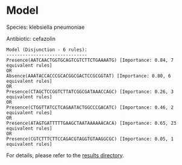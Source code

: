 
# Model

Species: klebsiella pneumoniae

Antibiotic: cefazolin

```
Model (Disjunction - 6 rules):
------------------------------
Presence(AATCAACTGGTGCAGTCGTCTTCTGAAAATG) [Importance: 0.84, 7 equivalent rules]
OR
Absence(AAATACCACCCGCACGGCGACTCCGCGGTAT) [Importance: 0.80, 6 equivalent rules]
OR
Presence(CTAGCTCCGGTCTTATCGGCGATAAACCAGC) [Importance: 0.26, 3 equivalent rules]
OR
Presence(CTGGTTATCCTCAGAATACTGGCCCGACATC) [Importance: 0.46, 2 equivalent rules]
OR
Presence(ATAGTGATTTTTGAAGCTAATAAAAAACACA) [Importance: 0.65, 23 equivalent rules]
OR
Presence(CGTCTTTCTTCCAGACGTAGGTGTAAGGCGC) [Importance: 0.05, 1 equivalent rules]

```

For details, please refer to the [results directory](../../../../../results/scm_b/klebsiella%20pneumoniae/cefazolin/repeat_2/).

